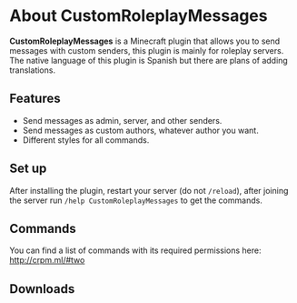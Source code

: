 
# About CustomRoleplayMessages
**CustomRoleplayMessages** is a Minecraft plugin that allows you to send messages with custom senders, this plugin is mainly for roleplay servers. The native language of this plugin is Spanish but there are plans of adding translations.

## Features

- Send messages as admin, server, and other senders.
- Send messages as custom authors, whatever author you want.
- Different styles for all commands.

## Set up

After installing the plugin, restart your server (do not `/reload`), after joining the server run `/help CustomRoleplayMessages` to get the commands.

## Commands

You can find a list of commands with its required permissions here: http://crpm.ml/#two
## Downloads
